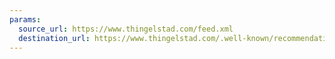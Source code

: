 ```yaml
---
params:
  source_url: https://www.thingelstad.com/feed.xml
  destination_url: https://www.thingelstad.com/.well-known/recommendations.opml
---
```

